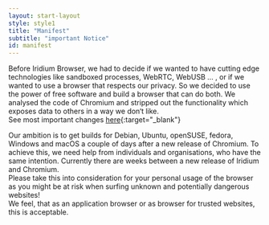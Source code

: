 ```yaml
---
layout: start-layout
style: style1
title: "Manifest"
subtitle: "important Notice"
id: manifest
---
```


Before Iridium Browser, we had to decide if we wanted to have cutting edge technologies like sandboxed processes, WebRTC, WebUSB … , or if we wanted to use a browser that respects our privacy.
So we decided to use the power of free software and build a browser that can do both. We analysed the code of Chromium and stripped out the functionality which exposes data to others in a way we don‘t like.    
See most important changes [here](https://github.com/iridium-browser/tracker/wiki/Differences-between-Iridium-and-Chromium "Differences between Iridium and Chromium"){:target="_blank"} 
     
Our ambition is to get builds for Debian, Ubuntu, openSUSE, fedora, Windows and macOS a couple of days after a new release of Chromium.
To achieve this, we need help from individuals and organisations, who have the same intention.
Currently there are weeks between a new release of Iridium and Chromium.     
Please take this into consideration for your personal usage of the browser as you might be at risk when surfing unknown and potentially dangerous websites!     
We feel, that as an application browser or as browser for trusted websites, this is acceptable.
